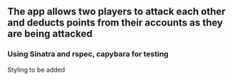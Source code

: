 ## The app allows two players to attack each other and deducts points from their accounts as they are being attacked ##

### Using Sinatra and rspec, capybara for testing ###

Styling to be added
